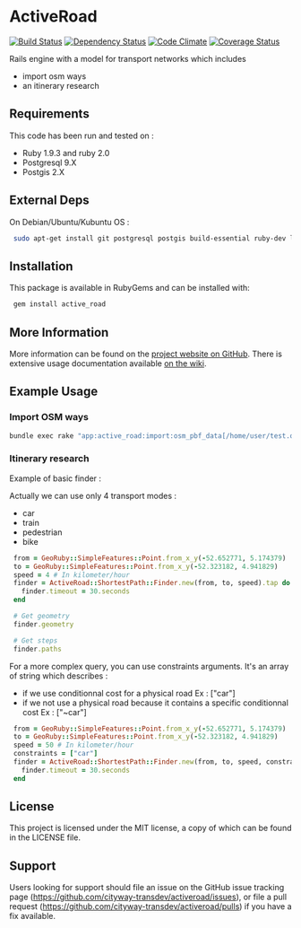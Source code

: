 # ActiveRoad
[![Build Status](https://travis-ci.org/cityway-transdev/activeroad.png)](http://travis-ci.org/cityway-transdev/activeroad?branch=master) [![Dependency Status](https://gemnasium.com/cityway-transdev/activeroad.png)](https://gemnasium.com/cityway-transdev/activeroad) [![Code Climate](https://codeclimate.com/github/cityway-transdev/activeroad.png)](https://codeclimate.com/github/cityway-transdev/activeroad) [![Coverage Status](https://img.shields.io/coveralls/cityway-transdev/activeroad.svg)](https://coveralls.io/r/cityway-transdev/activeroad?branch=master)

Rails engine with a model for transport networks which includes
 - import osm ways             
 - an itinerary research

Requirements
------------
 
This code has been run and tested on :  
* Ruby 1.9.3 and ruby 2.0
* Postgresql 9.X
* Postgis 2.X

External Deps
-------------
On Debian/Ubuntu/Kubuntu OS : 
```sh
 sudo apt-get install git postgresql postgis build-essential ruby-dev libproj-dev libgeos-dev libffi-dev zlib1g-dev libxslt1-dev libxml2-dev libbz2-dev libleveldb-dev libsnappy-dev
```

Installation
------------
 
This package is available in RubyGems and can be installed with:
```sh 
 gem install active_road
```

More Information
----------------
 
More information can be found on the [project website on GitHub](http://github.com/cityway-transdev/activeroad). 
There is extensive usage documentation available [on the wiki](https://github.com/cityway-transdev/activeroad/wiki).

Example Usage 
------------

### Import OSM ways

```sh
bundle exec rake "app:active_road:import:osm_pbf_data[/home/user/test.osm.pbf]"

```

### Itinerary research

Example of basic finder : 

Actually we can use only 4 transport modes : 
* car
* train
* pedestrian
* bike 

```ruby
 from = GeoRuby::SimpleFeatures::Point.from_x_y(-52.652771, 5.174379)
 to = GeoRuby::SimpleFeatures::Point.from_x_y(-52.323182, 4.941829)
 speed = 4 # In kilometer/hour        
 finder = ActiveRoad::ShortestPath::Finder.new(from, to, speed).tap do |finder|
   finder.timeout = 30.seconds
 end

 # Get geometry
 finder.geometry

 # Get steps
 finder.paths
```

For a more complex query, you can use constraints arguments. It's an array of string which 
describes :
 * if we use conditionnal cost for a physical road  Ex : ["car"]
 * if we not use a physical road because it contains a specific conditionnal cost Ex : ["~car"]

```ruby
 from = GeoRuby::SimpleFeatures::Point.from_x_y(-52.652771, 5.174379)
 to = GeoRuby::SimpleFeatures::Point.from_x_y(-52.323182, 4.941829)
 speed = 50 # In kilometer/hour        
 constraints = ["car"]
 finder = ActiveRoad::ShortestPath::Finder.new(from, to, speed, constraints).tap do |finder|
   finder.timeout = 30.seconds
 end
```

License
-------
 
This project is licensed under the MIT license, a copy of which can be found in the LICENSE file.


Support
-------
 
Users looking for support should file an issue on the GitHub issue tracking page (https://github.com/cityway-transdev/activeroad/issues), or file a pull request (https://github.com/cityway-transdev/activeroad/pulls) if you have a fix available.
